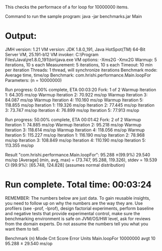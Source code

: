 This checks the performace of a for loop for 10000000 items.

Command to run the sample program:
java -jar benchmarks.jar Main

Output:
===================================================
JMH version: 1.21
VM version: JDK 1.8.0_191, Java HotSpot(TM) 64-Bit Server VM, 25.191-b12
VM invoker: C:\Program Files\Java\jre1.8.0_191\bin\java.exe
VM options: -Xms2G -Xmx2G
Warmup: 5 iterations, 10 s each
Measurement: 5 iterations, 10 s each
Timeout: 10 min per iteration
Threads: 1 thread, will synchronize iterations
Benchmark mode: Average time, time/op
Benchmark: com.hrishi.performance.Main.loopFor
Parameters: (n = 10000000)

Run progress: 0.00% complete, ETA 00:03:20
Fork: 1 of 2
Warmup Iteration   1: 64.305 ms/op
Warmup Iteration   2: 70.922 ms/op
Warmup Iteration   3: 84.087 ms/op
Warmup Iteration   4: 110.160 ms/op
Warmup Iteration   5: 118.855 ms/op
Iteration   1: 119.326 ms/op
Iteration   2: 77.445 ms/op
Iteration   3: 73.747 ms/op
Iteration   4: 76.899 ms/op
Iteration   5: 77.913 ms/op

Run progress: 50.00% complete, ETA 00:01:42
Fork: 2 of 2
Warmup Iteration   1: 74.885 ms/op
Warmup Iteration   2: 95.218 ms/op
Warmup Iteration   3: 118.614 ms/op
Warmup Iteration   4: 118.056 ms/op
Warmup Iteration   5: 115.227 ms/op
Iteration   1: 116.190 ms/op
Iteration   2: 78.968 ms/op
Iteration   3: 108.849 ms/op
Iteration   4: 110.190 ms/op
Iteration   5: 113.355 ms/op


Result "com.hrishi.performance.Main.loopFor":
  95.288 ±(99.9%) 29.540 ms/op [Average]
  (min, avg, max) = (73.747, 95.288, 119.326), stdev = 19.539
  CI (99.9%): [65.748, 124.828] (assumes normal distribution)


# Run complete. Total time: 00:03:24

REMEMBER: The numbers below are just data. To gain reusable insights, you need to follow up on
why the numbers are the way they are. Use profilers (see -prof, -lprof), design factorial
experiments, perform baseline and negative tests that provide experimental control, make sure
the benchmarking environment is safe on JVM/OS/HW level, ask for reviews from the domain experts.
Do not assume the numbers tell you what you want them to tell.

Benchmark          (n)  Mode  Cnt   Score    Error  Units
Main.loopFor  10000000  avgt   10  95.288 ± 29.540  ms/op
